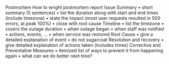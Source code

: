 Postmortem
How to wright postmortem report
Issue Summary
•	short summary (5 sentences)
•	list the duration along with start and end times (include timezone)
•	state the impact (most user requests resulted in 500 errors, at peak 100%)
•	close with root cause
Timeline
•	list the timezone
•	covers the outage duration
•	when outage began
•	when staff was notified
•	actions, events, …
•	when service was restored
Root Cause
•	give a detailed explanation of event
•	do not sugarcoat
Resolution and recovery
•	give detailed explanation of actions taken (includes times)
Corrective and Preventative Measures
•	itemized list of ways to prevent it from happening again
•	what can we do better next time?

